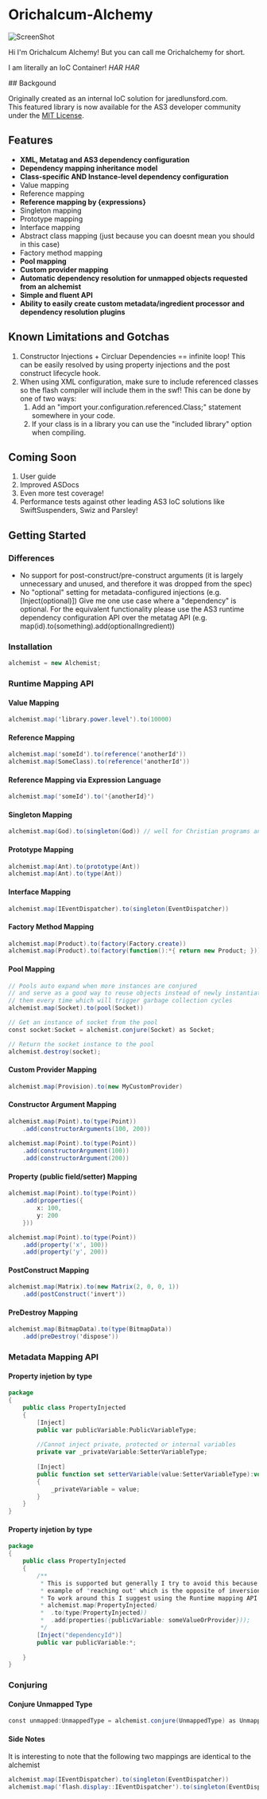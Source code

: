 Orichalcum-Alchemy
==================

![ScreenShot](https://raw.github.com/LandonLunsford/Orichalcum-Alchemy/master/images/orichalchemy-pot.png)

<p>
Hi I'm Orichalcum Alchemy!
But you can call me Orichalchemy for short.
</p>
<p>
I am literally an IoC Container!
<i>HAR HAR</i>
</p>
## Backgound

Originally created as an internal IoC solution for jaredlunsford.com.
<br>
This featured library is now available for the AS3 developer community under the [MIT License](https://github.com/LandonLunsford/Orichalcum-Alchemy/blob/master/license).
<br>

## Features
- <b>XML, Metatag and AS3 dependency configuration</b>
- <b>Dependency mapping inheritance model</b>
- <b>Class-specific AND Instance-level dependency configuration</b>
- Value mapping
- Reference mapping
- <b>Reference mapping by {expressions}</b>
- Singleton mapping
- Prototype mapping
- Interface mapping
- Abstract class mapping (just because you can doesnt mean you should in this case)
- Factory method mapping
- <b>Pool mapping</b>
- <b>Custom provider mapping</b>
- <b>Automatic dependency resolution for unmapped objects requested from an alchemist</b>
- <b>Simple and fluent API</b>
- <b>Ability to easily create custom metadata/ingredient processor and dependency resolution plugins</b>

## Known Limitations and Gotchas

1. Constructor Injections + Circluar Dependencies == infinite loop! This can be easily resolved by using property injections and the post construct lifecycle hook.
2. When using XML configuration, make sure to include referenced classes so the flash compiler will include them in the swf! This can be done by one of two ways:
	1. Add an "import your.configuration.referenced.Class;" statement somewhere in your code.
	2. If your class is in a library you can use the "included library" option when compiling.

## Coming Soon
1. User guide
2. Improved ASDocs
3. Even more test coverage!
4. Performance tests against other leading AS3 IoC solutions like SwiftSuspenders, Swiz and Parsley!

## Getting Started

### Differences
- No support for post-construct/pre-construct arguments (it is largely unnecessary and unused, and therefore it was dropped from the spec)
- No "optional" setting for metadata-configured injections (e.g. [Inject(optional)])
Give me one use case where a "dependency" is optional.
For the equivalent functionality please use the AS3 runtime dependency configuration API over the metatag API (e.g. map(id).to(something).add(optionalIngredient))

### Installation
```actionscript
alchemist = new Alchemist;
```
### Runtime Mapping API

#### Value Mapping
```actionscript
alchemist.map('library.power.level').to(10000)
```
#### Reference Mapping
```actionscript
alchemist.map('someId').to(reference('anotherId'))
alchemist.map(SomeClass).to(reference('anotherId'))
```
#### Reference Mapping via Expression Language
```actionscript
alchemist.map('someId').to('{anotherId}')
```
#### Singleton Mapping
```actionscript
alchemist.map(God).to(singleton(God)) // well for Christian programs anyway
```
#### Prototype Mapping
```actionscript
alchemist.map(Ant).to(prototype(Ant))
alchemist.map(Ant).to(type(Ant))
```
#### Interface Mapping
```actionscript
alchemist.map(IEventDispatcher).to(singleton(EventDispatcher))
```	
#### Factory Method Mapping
```actionscript
alchemist.map(Product).to(factory(Factory.create))
alchemist.map(Product).to(factory(function():*{ return new Product; }))
```	
#### Pool Mapping
```actionscript
// Pools auto expand when more instances are conjured
// and serve as a good way to reuse objects instead of newly instantiating
// them every time which will trigger garbage collection cycles
alchemist.map(Socket).to(pool(Socket))

// Get an instance of socket from the pool
const socket:Socket = alchemist.conjure(Socket) as Socket;

// Return the socket instance to the pool
alchemist.destroy(socket);
```
#### Custom Provider Mapping
```actionscript
alchemist.map(Provision).to(new MyCustomProvider)
```
#### Constructor Argument Mapping
```actionscript
alchemist.map(Point).to(type(Point))
	.add(constructorArguments(100, 200))
	
alchemist.map(Point).to(type(Point))
	.add(constructorArgument(100))
	.add(constructorArgument(200))
```		
#### Property (public field/setter) Mapping
```actionscript
alchemist.map(Point).to(type(Point))
	.add(properties({
		x: 100,
		y: 200
	}))

alchemist.map(Point).to(type(Point))
	.add(property('x', 100))
	.add(property('y', 200))
```	
#### PostConstruct Mapping
```actionscript
alchemist.map(Matrix).to(new Matrix(2, 0, 0, 1))
	.add(postConstruct('invert'))
```		
#### PreDestroy Mapping
```actionscript
alchemist.map(BitmapData).to(type(BitmapData))
	.add(preDestroy('dispose'))
```		
### Metadata Mapping API
#### Property injetion by type
```actionscript
package
{
	public class PropertyInjected
	{
		[Inject]
		public var publicVariable:PublicVariableType;
		
		//Cannot inject private, protected or internal variables
		private var _privateVariable:SetterVariableType;
		
		[Inject]
		public function set setterVariable(value:SetterVariableType):void
		{
			_privateVariable = value;
		}
	}
}
```
#### Property injetion by type
```actionscript
package
{
	public class PropertyInjected
	{
		/**
		 * This is supported but generally I try to avoid this because it is an
		 * example of "reaching out" which is the opposite of inversion of control
		 * To work around this I suggest using the Runtime mapping API likeso:
		 * alchemist.map(PropertyInjected)
		 *	.to(type(PropertyInjected))
		 *	.add(properties({publicVariable: someValueOrProvider}));
		 */
		[Inject("dependencyId")]
		public var publicVariable:*;
		
	}
}
```
### Conjuring

#### Conjure Unmapped Type
```actionscript
const unmapped:UnmappedType = alchemist.conjure(UnmappedType) as UnmappedType;
```
#### Side Notes
It is interesting to note that the following two mappings are identical to the alchemist
```actionscript
alchemist.map(IEventDispatcher).to(singleton(EventDispatcher))
alchemist.map('flash.display::IEventDispatcher').to(singleton(EventDispatcher))
```
